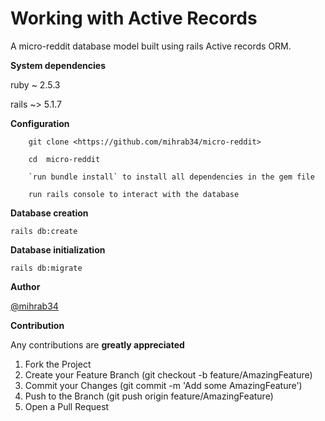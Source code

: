 # Working with Active Records

A micro-reddit database model built using rails Active records ORM.

**System dependencies**

  ruby  ~ 2.5.3

  rails ~> 5.1.7

**Configuration**

```
    git clone <https://github.com/mihrab34/micro-reddit>

    cd  micro-reddit

    `run bundle install` to install all dependencies in the gem file

    run rails console to interact with the database
```

**Database creation**

    rails db:create

**Database initialization**

    rails db:migrate

**Author**

  [@mihrab34](https://github.com/mihrab34)

**Contribution**

Any contributions are **greatly appreciated**

1. Fork the Project
2. Create your Feature Branch (git checkout -b feature/AmazingFeature)
3. Commit your Changes (git commit -m 'Add some AmazingFeature')
4. Push to the Branch (git push origin feature/AmazingFeature)
5. Open a Pull Request
